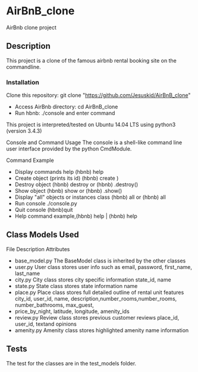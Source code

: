 # AirBnB_clone
AirBnb clone project

## Description
This project is a clone of the famous airbnb rental booking site on the commandline.


### Installation
Clone this repository: git clone "https://github.com/Jesuskid/AirBnB_clone"
- Access AirBnb directory: cd AirBnB_clone
- Run hbnb: ./console and enter command


This project is interpreted/tested on Ubuntu 14.04 LTS using python3 (version 3.4.3)


Console and Command Usage
The console is a shell-like command line user interface provided by the python CmdModule.

Command	Example
- Display commands help	(hbnb) help
- Create object (prints its id)	(hbnb) create )
- Destroy object	(hbnb) destroy or (hbnb) .destroy()
- Show object	(hbnb) show or (hbnb) .show()
- Display "all" objects or instances class	(hbnb) all or (hbnb) all
- Run console	./console.py
- Quit console	(hbnb)quit
- Help command example,(hbnb) help | (hbnb) help <arg> 


## Class Models Used
File	Description	Attributes
- base_model.py	The BaseModel class is inherited by	the other classes
- user.py	User class stores user info such as	email, password, first_name, last_name
- city.py	City class stores city specific information	state_id, name
- state.py	State class stores state information	name
- place.py	Place class stores full detailed outline of rental unit features	city_id, user_id, name, description,number_rooms,number_rooms, number_bathrooms, max_guest,
- price_by_night, latitude, longitude, amenity_ids
- review.py	Review class stores previous customer reviews	place_id, user_id, textand opinions	
- amenity.py	Amenity class stores highlighted amenity	name
information	

## Tests
The test for the classes are in the test_models folder.
